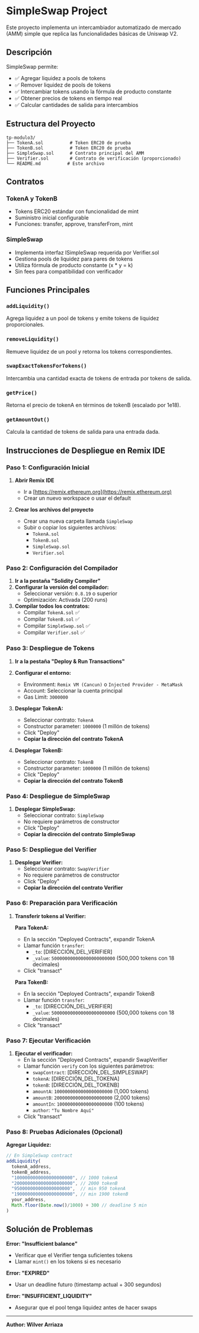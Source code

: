 # SimpleSwap Project

Este proyecto implementa un intercambiador automatizado de mercado (AMM) simple que replica las funcionalidades básicas de Uniswap V2.

## Descripción

SimpleSwap permite:
- ✅ Agregar liquidez a pools de tokens
- ✅ Remover liquidez de pools de tokens  
- ✅ Intercambiar tokens usando la fórmula de producto constante
- ✅ Obtener precios de tokens en tiempo real
- ✅ Calcular cantidades de salida para intercambios

## Estructura del Proyecto

```
tp-modulo3/
├── TokenA.sol          # Token ERC20 de prueba
├── TokenB.sol          # Token ERC20 de prueba
├── SimpleSwap.sol      # Contrato principal del AMM
├── Verifier.sol        # Contrato de verificación (proporcionado)
└── README.md          # Este archivo
```

## Contratos

### TokenA y TokenB
- Tokens ERC20 estándar con funcionalidad de mint
- Suministro inicial configurable
- Funciones: transfer, approve, transferFrom, mint

### SimpleSwap
- Implementa interfaz ISimpleSwap requerida por Verifier.sol
- Gestiona pools de liquidez para pares de tokens
- Utiliza fórmula de producto constante (x * y = k)
- Sin fees para compatibilidad con verificador

## Funciones Principales

### `addLiquidity()`
Agrega liquidez a un pool de tokens y emite tokens de liquidez proporcionales.

### `removeLiquidity()`
Remueve liquidez de un pool y retorna los tokens correspondientes.

### `swapExactTokensForTokens()`
Intercambia una cantidad exacta de tokens de entrada por tokens de salida.

### `getPrice()`
Retorna el precio de tokenA en términos de tokenB (escalado por 1e18).

### `getAmountOut()`
Calcula la cantidad de tokens de salida para una entrada dada.

## Instrucciones de Despliegue en Remix IDE

### Paso 1: Configuración Inicial

1. **Abrir Remix IDE**
   - Ir a [https://remix.ethereum.org](https://remix.ethereum.org)
   - Crear un nuevo workspace o usar el default

2. **Crear los archivos del proyecto**
   - Crear una nueva carpeta llamada `SimpleSwap`
   - Subir o copiar los siguientes archivos:
     - `TokenA.sol`
     - `TokenB.sol` 
     - `SimpleSwap.sol`
     - `Verifier.sol`

### Paso 2: Configuración del Compilador

1. **Ir a la pestaña "Solidity Compiler"**
2. **Configurar la versión del compilador:**
   - Seleccionar versión: `0.8.19` o superior
   - Optimización: Activada (200 runs)
3. **Compilar todos los contratos:**
   - Compilar `TokenA.sol` ✅
   - Compilar `TokenB.sol` ✅
   - Compilar `SimpleSwap.sol` ✅
   - Compilar `Verifier.sol` ✅

### Paso 3: Despliegue de Tokens

1. **Ir a la pestaña "Deploy & Run Transactions"**
2. **Configurar el entorno:**
   - Environment: `Remix VM (Cancun)` o `Injected Provider - MetaMask`
   - Account: Seleccionar la cuenta principal
   - Gas Limit: `3000000`

3. **Desplegar TokenA:**
   - Seleccionar contrato: `TokenA`
   - Constructor parameter: `1000000` (1 millón de tokens)
   - Click "Deploy"
   - **Copiar la dirección del contrato TokenA**

4. **Desplegar TokenB:**
   - Seleccionar contrato: `TokenB` 
   - Constructor parameter: `1000000` (1 millón de tokens)
   - Click "Deploy"
   - **Copiar la dirección del contrato TokenB**

### Paso 4: Despliegue de SimpleSwap

1. **Desplegar SimpleSwap:**
   - Seleccionar contrato: `SimpleSwap`
   - No requiere parámetros de constructor
   - Click "Deploy"
   - **Copiar la dirección del contrato SimpleSwap**

### Paso 5: Despliegue del Verifier

1. **Desplegar Verifier:**
   - Seleccionar contrato: `SwapVerifier`
   - No requiere parámetros de constructor
   - Click "Deploy"
   - **Copiar la dirección del contrato Verifier**

### Paso 6: Preparación para Verificación

1. **Transferir tokens al Verifier:**
   
   **Para TokenA:**
   - En la sección "Deployed Contracts", expandir TokenA
   - Llamar función `transfer`:
     - `_to`: [DIRECCIÓN_DEL_VERIFIER]
     - `_value`: `500000000000000000000000` (500,000 tokens con 18 decimales)
   - Click "transact"

   **Para TokenB:**
   - En la sección "Deployed Contracts", expandir TokenB  
   - Llamar función `transfer`:
     - `_to`: [DIRECCIÓN_DEL_VERIFIER]
     - `_value`: `500000000000000000000000` (500,000 tokens con 18 decimales)
   - Click "transact"

### Paso 7: Ejecutar Verificación

1. **Ejecutar el verificador:**
   - En la sección "Deployed Contracts", expandir SwapVerifier
   - Llamar función `verify` con los siguientes parámetros:
     - `swapContract`: [DIRECCIÓN_DEL_SIMPLESWAP]
     - `tokenA`: [DIRECCIÓN_DEL_TOKENA]
     - `tokenB`: [DIRECCIÓN_DEL_TOKENB]
     - `amountA`: `1000000000000000000000` (1,000 tokens)
     - `amountB`: `2000000000000000000000` (2,000 tokens)
     - `amountIn`: `100000000000000000000` (100 tokens)
     - `author`: `"Tu Nombre Aquí"`
   - Click "transact"

### Paso 8: Pruebas Adicionales (Opcional)

**Agregar Liquidez:**
```javascript
// En SimpleSwap contract
addLiquidity(
  tokenA_address,
  tokenB_address, 
  "1000000000000000000000", // 1000 tokenA
  "2000000000000000000000", // 2000 tokenB
  "950000000000000000000",  // min 950 tokenA
  "1900000000000000000000", // min 1900 tokenB
  your_address,
  Math.floor(Date.now()/1000) + 300 // deadline 5 min
)
```

## Solución de Problemas

**Error: "Insufficient balance"**
- Verificar que el Verifier tenga suficientes tokens
- Llamar `mint()` en los tokens si es necesario

**Error: "EXPIRED"**
- Usar un deadline futuro (timestamp actual + 300 segundos)

**Error: "INSUFFICIENT_LIQUIDITY"**
- Asegurar que el pool tenga liquidez antes de hacer swaps

---

**Author: Wilver Arriaza**
